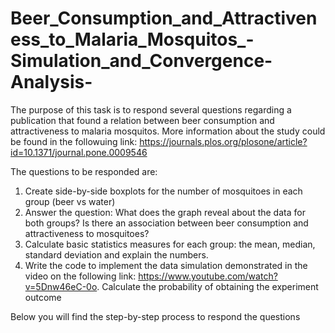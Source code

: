 # Beer_Consumption_and_Attractiveness_to_Malaria_Mosquitos_-Simulation_and_Convergence-Analysis-

The purpose of this task is to respond several questions regarding a publication that found a relation between beer consumption and attractiveness to malaria mosquitos. More information about the study could be found in the followuing link: https://journals.plos.org/plosone/article?id=10.1371/journal.pone.0009546  

The questions to be responded are:

1. Create side-by-side boxplots for the number of mosquitoes in each group (beer vs water)
2. Answer the question: What does the graph reveal about the data for both groups? Is there an association between beer consumption and attractiveness to mosquitoes?
3. Calculate basic statistics measures for each group: the mean, median, standard deviation and explain the numbers.
4. Write the code to implement the data simulation demonstrated in the video on the following link: https://www.youtube.com/watch?v=5Dnw46eC-0o. Calculate the probability of obtaining the experiment outcome

Below you will find the step-by-step process to respond the questions
